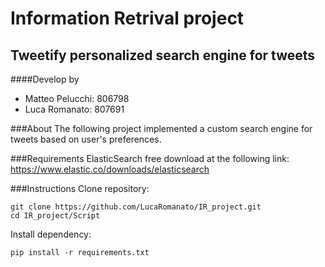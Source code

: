 # Information Retrival project
## Tweetify personalized search engine for tweets
####Develop by
- Matteo Pelucchi: 806798
- Luca Romanato: 807691

###About
The following project implemented a custom search engine for tweets based
on user's preferences.

###Requirements
ElasticSearch
free download at the following link: https://www.elastic.co/downloads/elasticsearch

###Instructions
Clone repository:
```
git clone https://github.com/LucaRomanato/IR_project.git
cd IR_project/Script
```
Install dependency:
```
pip install -r requirements.txt
```
